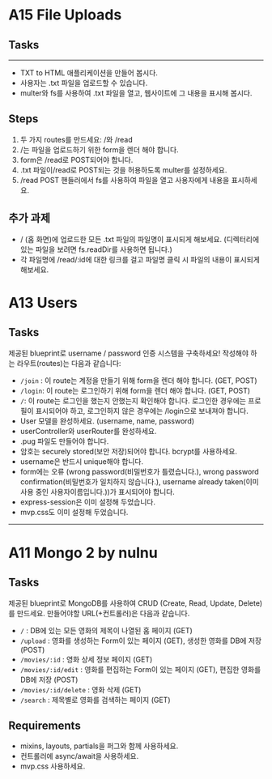 # A15 File Uploads

## Tasks

---

- TXT to HTML 애플리케이션을 만들어 봅시다.
- 사용자는 .txt 파일을 업로드할 수 있습니다.
- multer와 fs를 사용하여 .txt 파일을 열고, 웹사이트에 그 내용을 표시해 봅시다.

## Steps

1. 두 가지 routes를 만드세요: /와 /read
2. /는 파일을 업로드하기 위한 form을 렌더 해야 합니다.
3. form은 /read로 POST되어야 합니다.
4. .txt 파일이/read로 POST되는 것을 허용하도록 multer를 설정하세요.
5. /read POST 핸들러에서 fs를 사용하여 파일을 열고 사용자에게 내용을 표시하세요.

## 추가 과제

- / (홈 화면)에 업로드한 모든 .txt 파일의 파일명이 표시되게 해보세요. (디렉터리에 있는 파일을 보려면 fs.readDir를 사용하면 됩니다.)
- 각 파일명에 /read/:id에 대한 링크를 걸고 파일명 클릭 시 파일의 내용이 표시되게 해보세요.

# A13 Users

## Tasks

제공된 blueprint로 username / password 인증 시스템을 구축하세요! 작성해야 하는 라우트(routes)는 다음과 같습니다:

- `/join` : 이 route는 계정을 만들기 위해 form을 렌더 해야 합니다. (GET, POST)
- `/login`: 이 route는 로그인하기 위해 form을 렌더 해야 합니다. (GET, POST)
- `/`: 이 route는 로그인을 했는지 안했는지 확인해야 합니다. 로그인한 경우에는 프로필이 표시되어야 하고, 로그인하지 않은 경우에는 /login으로 보내져야 합니다.
- User 모델을 완성하세요. (username, name, password)
- userController와 userRouter를 완성하세요.
- .pug 파일도 만들어야 합니다.
- 암호는 securely stored(보안 저장)되어야 합니다. bcrypt를 사용하세요.
- username은 반드시 unique해야 합니다.
- form에는 오류 (wrong password(비밀번호가 틀렸습니다.), wrong password confirmation(비밀번호가 일치하지 않습니다.), username already taken(이미 사용 중인 사용자이름입니다.))가 표시되어야 합니다.
- express-session은 이미 설정해 두었습니다.
- mvp.css도 이미 설정해 두었습니다.

---

# A11 Mongo 2 by nulnu

## Tasks

제공된 blueprint로 MongoDB를 사용하여 CRUD (Create, Read, Update, Delete)를 만드세요. 만들어야할 URL(+컨트롤러)은 다음과 같습니다.

- `/` : DB에 있는 모든 영화의 제목이 나열된 홈 페이지 (GET)
- `/upload` : 영화를 생성하는 Form이 있는 페이지 (GET), 생성한 영화를 DB에 저장 (POST)
- `/movies/:id` : 영화 상세 정보 페이지 (GET)
- `/movies/:id/edit` : 영화를 편집하는 Form이 있는 페이지 (GET), 편집한 영화를 DB에 저장 (POST)
- `/movies/:id/delete` : 영화 삭제 (GET)
- `/search` : 제목별로 영화를 검색하는 페이지 (GET)

## Requirements

- mixins, layouts, partials을 퍼그와 함께 사용하세요.
- 컨트롤러에 async/await을 사용하세요.
- mvp.css 사용하세요.
